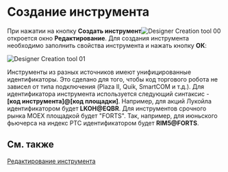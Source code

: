 # Создание инструмента

При нажатии на кнопку **Создать инструмент**![Designer Creation tool 00](~/images/Designer_Creation_tool_00.png) откроется окно **Редактирование**. Для создания инструмента необходимо заполнить свойства инструмента и нажать кнопку **ОК**:

![Designer Creation tool 01](~/images/Designer_Creation_tool_01.png)

Инструменты из разных источников имеют унифицированные идентификаторы. Это сделано для того, чтобы код торгового робота не зависел от типа подключения (Plaza II, Quik, SmartCOM и т.д.). Для идентификатора инструмента используется следующий синтаксис \- **\[код инструмента\]@\[код площадки\]**. Например, для акций Лукойла идентификатором будет **LKOH@EQBR**. Для инструментов срочного рынка MOEX площадкой будет "FORTS". Так, например, для июньского фьючерса на индекс РТС идентификатором будет **RIM5@FORTS**.

## См. также

[Редактирование инструмента](Designer_Edit_tool.md)
